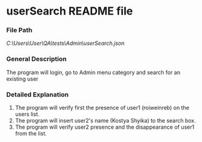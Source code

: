 # userSearch README file

### **File Path**

*C:\Users\User\QA\tests\Admin\userSearch.json*

### **General Description**

The program will login, go to Admin menu category and search for an existing user

### **Detailed Explanation**

1. The program will verify first the presence of user1 (roiweinreb) on the users list.
2. The program will insert user2's name (Kostya Shyika) to the search box.
3. The program will verify user2 presence and the disappearance of user1 from the list.